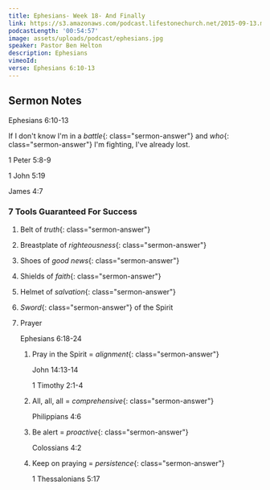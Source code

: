 ```yaml
---
title: Ephesians- Week 18- And Finally
link: https://s3.amazonaws.com/podcast.lifestonechurch.net/2015-09-13.mp3
podcastLength: '00:54:57'
image: assets/uploads/podcast/ephesians.jpg
speaker: Pastor Ben Helton
description: Ephesians
vimeoId:
verse: Ephesians 6:10-13
---
```


## Sermon Notes

Ephesians 6:10-13

If I don't know I'm in a *battle*{: class="sermon-answer"} and *who*{: class="sermon-answer"} I'm fighting, I've already lost.

1 Peter 5:8-9

1 John 5:19

James 4:7

### 7 Tools Guaranteed For Success

1. Belt of *truth*{: class="sermon-answer"}

1. Breastplate of *righteousness*{: class="sermon-answer"}

1. Shoes of *good news*{: class="sermon-answer"}

1. Shields of *faith*{: class="sermon-answer"}

1. Helmet of *salvation*{: class="sermon-answer"}

1. *Sword*{: class="sermon-answer"} of the Spirit

1. Prayer

   Ephesians 6:18-24

   1. Pray in the Spirit = *alignment*{: class="sermon-answer"}

      John 14:13-14

      1 Timothy 2:1-4

   1. All, all, all = *comprehensive*{: class="sermon-answer"}

      Philippians 4:6

   1. Be alert = *proactive*{: class="sermon-answer"}

      Colossians 4:2

   1. Keep on praying = *persistence*{: class="sermon-answer"}

      1 Thessalonians 5:17
